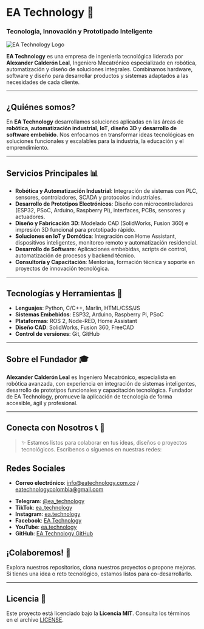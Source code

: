 # EA Technology 🚀

### Tecnología, Innovación y Prototipado Inteligente

![EA Technology Logo](https://eatechnology.com.co/wp-content/uploads/2025/07/New-Logo-hori-1080-1-1024x380.png)

**EA Technology** es una empresa de ingeniería tecnológica liderada por **Alexander Calderón Leal**, Ingeniero Mecatrónico especializado en robótica, automatización y diseño de soluciones integrales. Combinamos hardware, software y diseño para desarrollar productos y sistemas adaptados a las necesidades de cada cliente.

---

## ¿Quiénes somos?

En **EA Technology** desarrollamos soluciones aplicadas en las áreas de **robótica**, **automatización industrial**, **IoT**, **diseño 3D** y **desarrollo de software embebido**. Nos enfocamos en transformar ideas tecnológicas en soluciones funcionales y escalables para la industria, la educación y el emprendimiento.

---

## Servicios Principales 📊

* **Robótica y Automatización Industrial**: Integración de sistemas con PLC, sensores, controladores, SCADA y protocolos industriales.
* **Desarrollo de Prototipos Electrónicos**: Diseño con microcontroladores (ESP32, PSoC, Arduino, Raspberry Pi), interfaces, PCBs, sensores y actuadores.
* **Diseño y Fabricación 3D**: Modelado CAD (SolidWorks, Fusion 360) e impresión 3D funcional para prototipado rápido.
* **Soluciones en IoT y Domótica**: Integración con Home Assistant, dispositivos inteligentes, monitoreo remoto y automatización residencial.
* **Desarrollo de Software**: Aplicaciones embebidas, scripts de control, automatización de procesos y backend técnico.
* **Consultoría y Capacitación**: Mentorías, formación técnica y soporte en proyectos de innovación tecnológica.

---

## Tecnologías y Herramientas 🔧

* **Lenguajes**: Python, C/C++, Marlin, HTML/CSS/JS
* **Sistemas Embebidos**: ESP32, Arduino, Raspberry Pi, PSoC
* **Plataformas**: ROS 2, Node-RED, Home Assistant
* **Diseño CAD**: SolidWorks, Fusion 360, FreeCAD
* **Control de versiones**: Git, GitHub

---

## Sobre el Fundador 🎓

**Alexander Calderón Leal** es Ingeniero Mecatrónico, especialista en robótica avanzada, con experiencia en integración de sistemas inteligentes, desarrollo de prototipos funcionales y capacitación tecnológica. Fundador de EA Technology, promueve la aplicación de tecnología de forma accesible, ágil y profesional.

---

## Conecta con Nosotros 📞  📲

> ✨ Estamos listos para colaborar en tus ideas, diseños o proyectos tecnológicos. Escríbenos o síguenos en nuestras redes:

## Redes Sociales 

- **Correo electrónico**: [info@eatechnology.com.co](mailto:info@eatechnology.com.co) / [eatechnologycolombia@gmail.com](mailto:eatechnologycolombia@gmail.com)
* **Telegram**: [@ea\_technology](https://t.me/ea_technology)
* **TikTok**: [ea\_technology](https://www.tiktok.com/@ea_technology)
* **Instagram**: [ea.technology](https://www.instagram.com/ea.technology)
* **Facebook**: [EA Technology](https://www.facebook.com/EA.Technology1)
* **YouTube**: [ea.technology](https://www.youtube.com/@ea.technology)
* **GitHub**: [EA Technology GitHub](https://github.com/eatechnology1)


## ¡Colaboremos! 🤝

Explora nuestros repositorios, clona nuestros proyectos o propone mejoras. Si tienes una idea o reto tecnológico, estamos listos para co-desarrollarlo.

---

## Licencia 📝

Este proyecto está licenciado bajo la **Licencia MIT**. Consulta los términos en el archivo [LICENSE](LICENSE).
